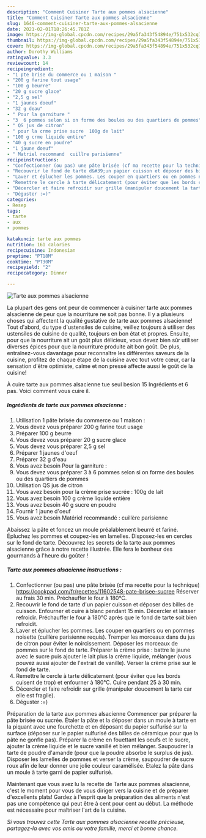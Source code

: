 ```yaml
---
description: "Comment Cuisiner Tarte aux pommes alsacienne"
title: "Comment Cuisiner Tarte aux pommes alsacienne"
slug: 1646-comment-cuisiner-tarte-aux-pommes-alsacienne
date: 2021-02-01T18:26:45.781Z
image: https://img-global.cpcdn.com/recipes/29a5fa343f54894e/751x532cq70/tarte-aux-pommes-alsacienne-photo-principale-de-la-recette.jpg
thumbnail: https://img-global.cpcdn.com/recipes/29a5fa343f54894e/751x532cq70/tarte-aux-pommes-alsacienne-photo-principale-de-la-recette.jpg
cover: https://img-global.cpcdn.com/recipes/29a5fa343f54894e/751x532cq70/tarte-aux-pommes-alsacienne-photo-principale-de-la-recette.jpg
author: Dorothy Williams
ratingvalue: 3.3
reviewcount: 14
recipeingredient:
- "1 pte brise du commerce ou 1 maison "
- "200 g farine tout usage"
- "100 g beurre"
- "20 g sucre glace"
- "2,5 g sel"
- "1 jaunes doeuf"
- "32 g deau"
- " Pour la garniture "
- "3  6 pommes selon si on forme des boules ou des quartiers de pommes"
- " QS jus de citron"
- " pour la crme prise sucre  100g de lait"
- "100 g crme liquide entire"
- "40 g sucre en poudre"
- "1 jaune doeuf"
- " Matriel recommand  cuillre parisienne"
recipeinstructions:
- "Confectionner (ou pas) une pâte brisée (cf ma recette pour la technique) https://cookpad.com/fr/recettes/11602548-pate-brisee-sucree Réserver au frais 30 min. Préchauffer le four à 180°C."
- "Recouvrir le fond de tarte d&#39;un papier cuisson et déposer des billes de cuisson. Enfourner et cuire à blanc pendant 15 min. Décercler et laisser refroidir. Préchauffer le four à 180°C après que le fond de tarte soit bien refroidit."
- "Laver et éplucher les pommes. Les couper en quartiers ou en pommes noisette (cuillère parisienne requis). Tremper les morceaux dans du jus de citron pour éviter le noircissement. Déposer les morceaux de pommes sur le fond de tarte. Préparer la crème prise : battre le jaune avec le sucre puis ajouter le lait plus la crème liquide, mélanger (vous pouvez aussi ajouter de l&#39;extrait de vanille). Verser la crème prise sur le fond de tarte."
- "Remettre le cercle à tarte délicatement (pour éviter que les bords cuisent de trop) et enfourner à 180°C. Cuire pendant 25 à 30 min."
- "Décercler et faire refroidir sur grille (manipuler doucement la tarte car elle est fragile)."
- "Déguster :=)"
categories:
- Resep
tags:
- tarte
- aux
- pommes

katakunci: tarte aux pommes 
nutrition: 161 calories
recipecuisine: Indonesian
preptime: "PT18M"
cooktime: "PT30M"
recipeyield: "2"
recipecategory: Dinner

---
```



![Tarte aux pommes alsacienne](https://img-global.cpcdn.com/recipes/29a5fa343f54894e/751x532cq70/tarte-aux-pommes-alsacienne-photo-principale-de-la-recette.jpg)

La plupart des gens ont peur de commencer à cuisiner tarte aux pommes alsacienne de peur que la nourriture ne soit pas bonne. Il y a plusieurs choses qui affectent la qualité gustative de tarte aux pommes alsacienne! Tout d'abord, du type d'ustensiles de cuisine, veillez toujours à utiliser des ustensiles de cuisine de qualité, toujours en bon état et propres. Ensuite, pour que la nourriture ait un goût plus délicieux, vous devez bien sûr utiliser diverses épices pour que la nourriture produite ait bon goût. De plus, entraînez-vous davantage pour reconnaître les différentes saveurs de la cuisine, profitez de chaque étape de la cuisine avec tout votre cœur, car la sensation d'être optimiste, calme et non pressé affecte aussi le goût de la cuisine!

<!--inarticleads1-->

À cuire tarte aux pommes alsacienne tue seul besion 15 Ingrédients et 6 pas. Voici comment vous cuire il.

##### Ingrédients de tarte aux pommes alsacienne :

1. Utilisation 1 pâte brisée du commerce ou 1 maison :
1. Vous devez vous préparer 200 g farine tout usage
1. Préparer 100 g beurre
1. Vous devez vous préparer 20 g sucre glace
1. Vous devez vous préparer 2,5 g sel
1. Préparer 1 jaunes d&#39;oeuf
1. Préparer 32 g d&#39;eau
1. Vous avez besoin  Pour la garniture :
1. Vous devez vous préparer 3 à 6 pommes selon si on forme des boules ou des quartiers de pommes
1. Utilisation  QS jus de citron
1. Vous avez besoin  pour la crème prise sucrée : 100g de lait
1. Vous avez besoin 100 g crème liquide entière
1. Vous avez besoin 40 g sucre en poudre
1. Fournir 1 jaune d&#39;oeuf
1. Vous avez besoin  Matériel recommandé : cuillère parisienne


Abaissez la pâte et foncez un moule préalablement beurré et fariné. Épluchez les pommes et coupez-les en lamelles. Disposez-les en cercles sur le fond de tarte. Découvrez les secrets de la tarte aux pommes alsacienne grâce à notre recette illustrée. Elle fera le bonheur des gourmands à l&#39;heure du goûter ! 

<!--inarticleads2-->

##### Tarte aux pommes alsacienne instructions :

1. Confectionner (ou pas) une pâte brisée (cf ma recette pour la technique) https://cookpad.com/fr/recettes/11602548-pate-brisee-sucree Réserver au frais 30 min. Préchauffer le four à 180°C.
1. Recouvrir le fond de tarte d&#39;un papier cuisson et déposer des billes de cuisson. Enfourner et cuire à blanc pendant 15 min. Décercler et laisser refroidir. Préchauffer le four à 180°C après que le fond de tarte soit bien refroidit.
1. Laver et éplucher les pommes. Les couper en quartiers ou en pommes noisette (cuillère parisienne requis). Tremper les morceaux dans du jus de citron pour éviter le noircissement. Déposer les morceaux de pommes sur le fond de tarte. Préparer la crème prise : battre le jaune avec le sucre puis ajouter le lait plus la crème liquide, mélanger (vous pouvez aussi ajouter de l&#39;extrait de vanille). Verser la crème prise sur le fond de tarte.
1. Remettre le cercle à tarte délicatement (pour éviter que les bords cuisent de trop) et enfourner à 180°C. Cuire pendant 25 à 30 min.
1. Décercler et faire refroidir sur grille (manipuler doucement la tarte car elle est fragile).
1. Déguster :=)


Préparation de la tarte aux pommes alsacienne Commencer par préparer la pâte brisée ou sucrée. Étaler la pâte et la déposer dans un moule à tarte en la piquant avec une fourchette et en déposant du papier sulfurisé sur la surface (déposer sur le papier sulfurisé des billes de céramique pour que la pâte ne gonfle pas). Préparer la crème en fouettant les oeufs et le sucre, ajouter la crème liquide et le sucre vanillé et bien mélanger. Saupoudrer la tarte de poudre d&#39;amande (pour que la poudre absorbe le surplus de jus). Disposer les lamelles de pommes et verser la crème, saupoudrer de sucre roux afin de leur donner une jolie couleur caramélisée. Etalez la pâte dans un moule à tarte garni de papier sulfurisé. 

<!--inarticleads1-->

<p>
Maintenant que vous avez lu la recette de Tarte aux pommes alsacienne, c'est le moment pour vous de vous diriger vers la cuisine et de préparer d'excellents plats! Gardez à l'esprit que la préparation des aliments n'est pas une compétence qui peut être à cent pour cent au début. La méthode est nécessaire pour maîtriser l'art de la cuisine.
</p>

<p>
<i>Si vous trouvez cette Tarte aux pommes alsacienne recette précieuse, partagez-la avec vos amis ou votre famille, merci et bonne chance.</i>
</p>

